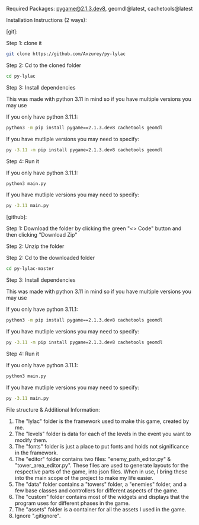 Required Packages: pygame@2.1.3.dev8, geomdl@latest, cachetools@latest

Installation Instructions (2 ways):

[git]: 

Step 1: clone it
```bash
git clone https://github.com/Axzurey/py-lylac
```

Step 2: Cd to the cloned folder

```bash
cd py-lylac
```

Step 3: Install dependencies

This was made with python 3.11 in mind so if you have multiple versions you may use

If you only have python 3.11.1:
```bash
python3 -m pip install pygame==2.1.3.dev8 cachetools geomdl
```

If you have mutliple versions you may need to specify:
```bash
py -3.11 -m pip install pygame=2.1.3.dev8 cachetools geomdl
```

Step 4: Run it

If you only have python 3.11.1:
```bash
python3 main.py
```

If you have mutliple versions you may need to specify:
```bash
py -3.11 main.py
```

[github]:

Step 1: Download the folder by clicking the green "<> Code" button and then clicking "Download Zip"

Step 2: Unzip the folder

Step 2: Cd to the downloaded folder

```bash
cd py-lylac-master
```

Step 3: Install dependencies

This was made with python 3.11 in mind so if you have multiple versions you may use

If you only have python 3.11.1:
```bash
python3 -m pip install pygame==2.1.3.dev8 cachetools geomdl
```

If you have mutliple versions you may need to specify:
```bash
py -3.11 -m pip install pygame=2.1.3.dev8 cachetools geomdl
```

Step 4: Run it

If you only have python 3.11.1:
```bash
python3 main.py
```

If you have mutliple versions you may need to specify:
```bash
py -3.11 main.py
```



File structure & Additional Information:

1. The "lylac" folder is the framework used to make this game, created by me.
2. The "levels" folder is data for each of the levels in the event you want to modify them.
3. The "fonts" folder is just a place to put fonts and holds not significance in the framework.
4. The "editor" folder contains two files: "enemy_path_editor.py" & "tower_area_editor.py". These
   files are used to generate layouts for the respective parts of the game, into json files. When in use,
   I bring these into the main scope of the project to make my life easier.
5. The "data" folder contains a "towers" folder, a "enemies" folder, and a few base classes and controllers
   for different aspects of the game.
6. The "custom" folder contains most of the widgets and displays that the program uses for different phases
   in the game.
7. The "assets" folder is a container for all the assets I used in the game.
8. Ignore ".gitignore".